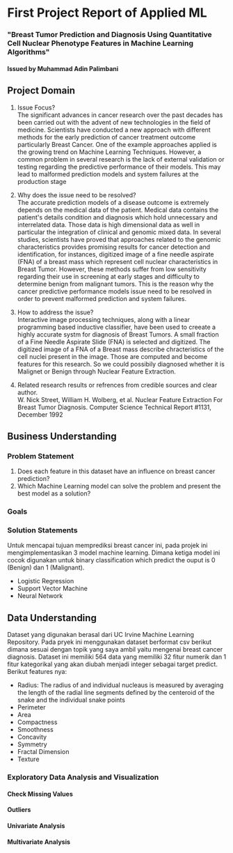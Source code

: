 # First Project Report of Applied ML
### "Breast Tumor Prediction and Diagnosis Using Quantitative Cell Nuclear Phenotype Features in Machine Learning Algorithms"
#### Issued by Muhammad Adin Palimbani
## Project Domain 
1. Issue Focus? <br>
The significant advances in cancer research over the past decades has been carried out with the advent of new technologies in the field of medicine. Scientists have conducted a new approach with different methods for the early prediction of cancer treatment outcome particularly Breast Cancer. One of the example approaches applied is the growing trend on Machine Learning Techniques. However, a common problem in several research is the lack of external validation or testing regarding the predictive performance of their models. This may lead to malformed prediction models and system failures at the production stage

2. Why does the issue need to be resolved? <br>
The accurate prediction models of a disease outcome is extremely depends on the medical data of the patient. Medical data contains the patient's details condition and diagnosis which hold unnecessary and interrelated data. Those data is high dimensional data as well in particular the integration of clinical and genomic mixed data. In several studies, scientists have proved that approaches related to the genomic characteristics provides promising results for cancer detection and identification, for instances, digitized image of a fine needle aspirate (FNA) of a breast mass which represent cell nuclear characteristics in Breast Tumor. However, these methods suffer from low sensitivity regarding their use in screening at early stages and difficulty to determine benign from malignant tumors. This is the reason why the cancer predictive performance models issue need to be resolved in order to prevent malformed prediction and system failures. 

3. How to address the issue? <br>
Interactive image processing techniques, along with a linear programming based inductive classifier, have been used to creeate a highly accurate systm for diagnosis of Breast Tumors. A small fraction of a Fine Needle Aspirate Slide (FNA) is selected and digitized. The digitized image of a FNA of a Breast mass describe chracteristics of the cell nuclei present in the image. Those are computed and become features for this research. So we could possibily diagnosed whether it is Malignet or Benign through Nuclear Feature Extraction.


3. Related research results or refrences from credible sources and clear author. <br> 
W. Nick Street, William H. Wolberg, et al. Nuclear Feature Extraction For Breast Tumor Diagnosis. Computer Science Technical Report #1131, December 1992

## Business Understanding

### Problem Statement
1. Does each feature in this dataset have an influence on breast cancer prediction?
2. Which Machine Learning model can solve the problem and present the best model as a solution?

### Goals

### Solution Statements
Untuk mencapai tujuan memprediksi breast cancer ini, pada projek ini mengimplementasikan 3 model machine learning. Dimana ketiga model ini cocok digunakan untuk binary classification which predict the ouput is 0 (Benign) dan 1 (Malignant).
- Logistic Regression
- Support Vector Machine
- Neural Network

## Data Understanding
Dataset yang digunakan berasal dari UC Irvine Machine Learning Repository. Pada pryek ini menggunakan dataset berformat csv berikut dimana sesuai dengan topik yang saya ambil yaitu mengenai breast cancer diagnosis. Dataset ini memiliki 564 data yang memiliki 32 fitur numerik dan 1 fitur kategorikal yang akan diubah menjadi integer sebagai target predict. Berikut features nya:
- Radius: The radius of and individual nucleaus is measured by averaging the length of the radial line segments defined by the centeroid of the snake and the individual snake points
- Perimeter
- Area
- Compactness
- Smoothness
- Concavity
- Symmetry
- Fractal Dimension
- Texture

### Exploratory Data Analysis and Visualization 
#### Check Missing Values
#### Outliers
#### Univariate Analysis
#### Multivariate Analysis
####
